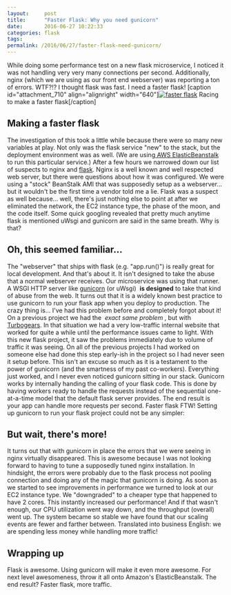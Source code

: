 ```yaml
---
layout:     post
title:      "Faster Flask: Why you need gunicorn"
date:       2016-06-27 10:22:33
categories: flask
tags:  
permalink: /2016/06/27/faster-flask-need-gunicorn/
---
```

While doing some performance test on a new flask microservice, I noticed it was not handling very very many connections per second. Additionally, nginx (which we are using as our front end webserver) was reporting a ton of errors. WTF?!? I thought flask was fast. I need a faster flask! [caption id="attachment_710" align="alignright" width="640"][![faster flask](https://ironboundsoftware.com/blog/wp-content/uploads/2016/06/8736451330_e38fe86a77_z.jpg)](https://ironboundsoftware.com/blog/wp-content/uploads/2016/06/8736451330_e38fe86a77_z.jpg) Racing to make a faster flask[/caption]  

## Making a faster flask

The investigation of this took a little while because there were so many new variables at play. Not only was the flask service "new" to the stack, but the deployment environment was as well. (We are using[ AWS ElasticBeanstalk](https://aws.amazon.com/elasticbeanstalk/) to run this particular service.) After a few hours we narrowed down our list of suspects to nginx and [flask](http://flask.pocoo.org/). Nginx is a well known and well respected web server, but there were questions about how it was configured. We were using a "stock" BeanStalk AMI that was supposedly setup as a webserver... but it wouldn't be the first time a vendor told me a lie. Flask was a suspect as well because... well, there's just nothing else to point at after we eliminated the network, the EC2 instance type, the phase of the moon, and the code itself. Some quick googling revealed that pretty much anytime flask is mentioned uWsgi and gunicorn are said in the same breath. Why is that? 

## Oh, this seemed familiar...

The "webserver" that ships with flask (e.g. "app.run()") is really great for local development. And that's about it. It isn't designed to take the abuse that a normal webserver receives. Our microservice was using that runner. A WSGI HTTP server like [gunicorn](http://gunicorn.org/) (or uWsgi)  **is designed** to take that kind of abuse from the web. It turns out that it is a widely known best practice to use gunicorn to run your flask app when you deploy to production. The crazy thing is... I've had this problem before and completely forgot about it! On a previous project we had the  _exact same problem_ , but with [Turbogears](http://www.turbogears.org/). In that situation we had a very low-traffic internal website that worked for quite a while until the performance issues came to light. With this new flask project, it saw the problems immediately due to volume of traffic it was seeing. On all of the previous projects I had worked on someone else had done this step early-ish in the project so I had never seen it setup before. This isn't an excuse so much as it is a testament to the power of gunicorn (and the smartness of my past co-workers). Everything just worked, and I never even noticed gunicorn sitting in our stack. Gunicorn works by internally handing the calling of your flask code. This is done by having workers ready to handle the requests instead of the sequential one-at-a-time model that the default flask server provides. The end result is your app can handle more requests per second. Faster flask FTW! Setting up gunicorn to run your flask project could not be any simpler:   

## But wait, there's more!

It turns out that with gunicorn in place the errors that we were seeing in nginx virtually disappeared. This is awesome because I was not looking forward to having to tune a supposedly tuned nginx installation. In hindsight, the errors were probably due to the flask process not pooling connection and doing any of the magic that gunicorn is doing. As soon as we started to see improvements in performance we turned to look at our EC2 instance type. We "downgraded" to a cheaper type that happened to have 2 cores. This instantly increased our performance! And if that wasn't enough, our CPU utilization went way down, and the throughput (overall) went up. The system became so stable we have found that our scaling events are fewer and farther between. Translated into business English: we are spending less money while handling more traffic! 

## Wrapping up

Flask is awesome. Using gunicorn will make it even more awesome. For next level awesomeness, throw it all onto Amazon's ElasticBeanstalk. The end result? Faster flask, more traffic.
